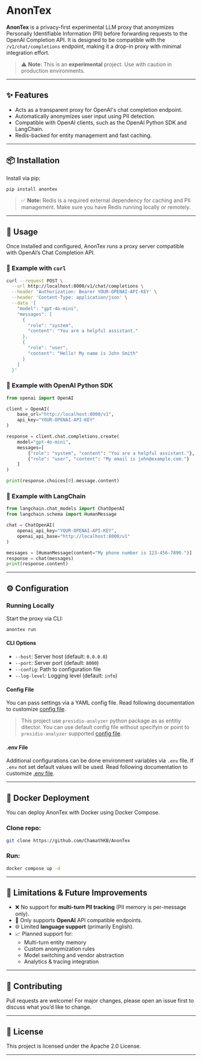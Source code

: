 # AnonTex

**AnonTex** is a privacy-first experimental LLM proxy that anonymizes Personally Identifiable Information (PII) before forwarding requests to the OpenAI Completion API. It is designed to be compatible with the `/v1/chat/completions` endpoint, making it a drop-in proxy with minimal integration effort.

> ⚠️ **Note:** This is an **experimental** project. Use with caution in production environments.

---

## ✨ Features

- Acts as a transparent proxy for OpenAI's chat completion endpoint.
- Automatically anonymizes user input using PII detection.
- Compatible with OpenAI clients, such as the OpenAI Python SDK and LangChain.
- Redis-backed for entity management and fast caching.

---

## 📦 Installation

Install via pip:

```bash
pip install anontex
```

> ✅ **Note:** Redis is a required external dependency for caching and PII management.
Make sure you have Redis running locally or remotely.

---

## 🚀 Usage

Once installed and configured, AnonTex runs a proxy server compatible with OpenAI’s Chat Completion API.

### 🔁 Example with `curl`

```bash
curl --request POST \
  --url http://localhost:8000/v1/chat/completions \
  --header 'Authorization: Bearer YOUR-OPENAI-API-KEY' \
  --header 'Content-Type: application/json' \
  --data '{
    "model": "gpt-4o-mini",
    "messages": [
      {
        "role": "system",
        "content": "You are a helpful assistant."
      },
      {
        "role": "user",
        "content": "Hello! My name is John Smith"
      }
    ]
  }'
```

### 🐍 Example with OpenAI Python SDK

```python
from openai import OpenAI

client = OpenAI(
    base_url="http://localhost:8000/v1",
    api_key="YOUR-OPENAI-API-KEY"
)

response = client.chat.completions.create(
    model="gpt-4o-mini",
    messages=[
        {"role": "system", "content": "You are a helpful assistant."},
        {"role": "user", "content": "My email is john@example.com."}
    ]
)

print(response.choices[0].message.content)
```

### 🔗 Example with LangChain

```python
from langchain.chat_models import ChatOpenAI
from langchain.schema import HumanMessage

chat = ChatOpenAI(
    openai_api_key="YOUR-OPENAI-API-KEY",
    openai_api_base="http://localhost:8000/v1"
)

messages = [HumanMessage(content="My phone number is 123-456-7890.")]
response = chat(messages)
print(response.content)
```

---

## ⚙️ Configuration

### Running Locally

Start the proxy via CLI:

```bash
anontex run
```

#### CLI Options

- `--host`: Server host (default: `0.0.0.0`)
- `--port`: Server port (default: `8000`)
- `--config`: Path to configuration file
- `--log-level`: Logging level (default: `info`)

#### Config File
You can pass settings via a YAML config file. Read following documentation to customize [config file](https://github.com/ChamathKB/AnonTex/wiki/Config-File).
> This project use `presidio-analyzer` python package as as entitiy ditector. You can use default config file without specifyin or point to `presidio-analyzer` supported [config file](https://microsoft.github.io/presidio/analyzer/customizing_nlp_models/#Configure-Presidio-to-use-the-new-model).

#### .env File

Additional configurations can be done environment variables via `.env` file.
If `.env` not set default values will be used. Read following documentation to customize [.env file](https://github.com/ChamathKB/AnonTex/wiki/Configuring-.env-File).

---

## 🐳 Docker Deployment

You can deploy AnonTex with Docker using Docker Compose.
### Clone repo:
```bash
git clone https://github.com/ChamathKB/AnonTex
```

### Run:

```bash
docker compose up -d
```

---

## 🚧 Limitations & Future Improvements

- ❌ No support for **multi-turn PII tracking** (PII memory is per-message only).
- 🔗 Only supports **OpenAI** API compatible endpoints.
- 🌐 Limited **language support** (primarily English).
- 📈 Planned support for:
  - Multi-turn entity memory
  - Custom anonymization rules
  - Model switching and vendor abstraction
  - Analytics & tracing integration

---

## 🤝 Contributing

Pull requests are welcome! For major changes, please open an issue first to discuss what you’d like to change.

---

## 📄 License

This project is licensed under the Apache 2.0 License.

---
